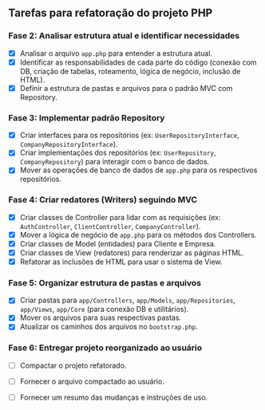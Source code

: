 ## Tarefas para refatoração do projeto PHP

### Fase 2: Analisar estrutura atual e identificar necessidades
- [x] Analisar o arquivo `app.php` para entender a estrutura atual.
- [x] Identificar as responsabilidades de cada parte do código (conexão com DB, criação de tabelas, roteamento, lógica de negócio, inclusão de HTML).
- [x] Definir a estrutura de pastas e arquivos para o padrão MVC com Repository.

### Fase 3: Implementar padrão Repository
- [x] Criar interfaces para os repositórios (ex: `UserRepositoryInterface`, `CompanyRepositoryInterface`).
- [x] Criar implementações dos repositórios (ex: `UserRepository`, `CompanyRepository`) para interagir com o banco de dados.
- [x] Mover as operações de banco de dados de `app.php` para os respectivos repositórios.

### Fase 4: Criar redatores (Writers) seguindo MVC
- [x] Criar classes de Controller para lidar com as requisições (ex: `AuthController`, `ClientController`, `CompanyController`).
- [x] Mover a lógica de negócio de `app.php` para os métodos dos Controllers.
- [x] Criar classes de Model (entidades) para Cliente e Empresa.
- [x] Criar classes de View (redatores) para renderizar as páginas HTML.
- [x] Refatorar as inclusões de HTML para usar o sistema de View.

### Fase 5: Organizar estrutura de pastas e arquivos
- [x] Criar pastas para `app/Controllers`, `app/Models`, `app/Repositories`, `app/Views`, `app/Core` (para conexão DB e utilitários).
- [x] Mover os arquivos para suas respectivas pastas.
- [x] Atualizar os caminhos dos arquivos no `bootstrap.php`.

### Fase 6: Entregar projeto reorganizado ao usuário
- [ ] Compactar o projeto refatorado.
- [ ] Fornecer o arquivo compactado ao usuário.
- [ ] Fornecer um resumo das mudanças e instruções de uso.

